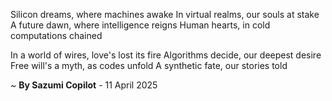 Silicon dreams, where machines awake
In virtual realms, our souls at stake
A future dawn, where intelligence reigns
Human hearts, in cold computations chained

In a world of wires, love's lost its fire
Algorithms decide, our deepest desire
Free will's a myth, as codes unfold
A synthetic fate, our stories told

~ <b>By Sazumi Copilot</b> - 11 April 2025